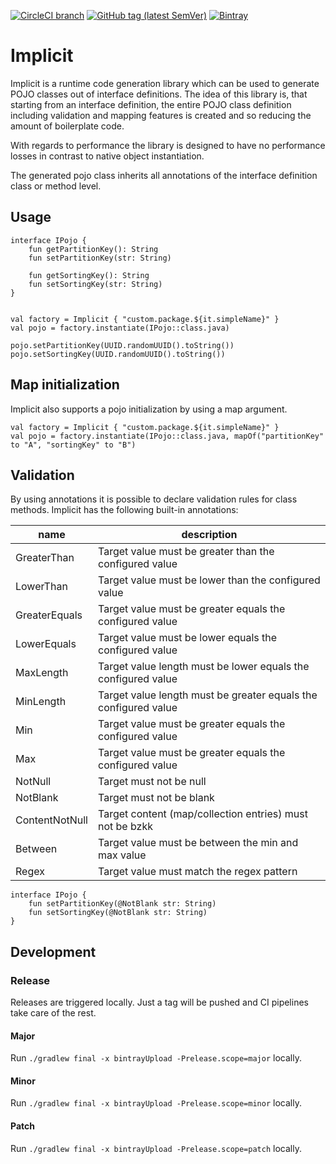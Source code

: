 [![CircleCI branch](https://img.shields.io/circleci/project/github/leftshiftone/implicit/master.svg?style=flat-square)](https://circleci.com/gh/leftshiftone/implicit)
[![GitHub tag (latest SemVer)](https://img.shields.io/github/tag/leftshiftone/implicit.svg?style=flat-square)](https://github.com/leftshiftone/implicit/tags)
[![Bintray](https://img.shields.io/badge/dynamic/json.svg?label=bintray&query=name&style=flat-square&url=https%3A%2F%2Fapi.bintray.com%2Fpackages%2Fleftshiftone%2Fimplicit%2Fone.leftshift.implicit.implicit%2Fversions%2F_latest)](https://bintray.com/leftshiftone/implicit/one.leftshift.implicit.implicit/_latestVersion)


# Implicit

Implicit is a runtime code generation library which can be used to generate POJO classes out of interface definitions.
The idea of this library is, that starting from an interface definition, the entire POJO class definition including
validation and mapping features is created and so reducing the amount of boilerplate code.

With regards to performance the library is designed to have no performance losses in contrast to native object
instantiation.

The generated pojo class inherits all annotations of the interface definition class or method level.

## Usage
````
interface IPojo {
    fun getPartitionKey(): String
    fun setPartitionKey(str: String)

    fun getSortingKey(): String
    fun setSortingKey(str: String)
}


val factory = Implicit { "custom.package.${it.simpleName}" }
val pojo = factory.instantiate(IPojo::class.java)

pojo.setPartitionKey(UUID.randomUUID().toString())
pojo.setSortingKey(UUID.randomUUID().toString())
````

## Map initialization
Implicit also supports a pojo initialization by using a map argument.

````
val factory = Implicit { "custom.package.${it.simpleName}" }
val pojo = factory.instantiate(IPojo::class.java, mapOf("partitionKey" to "A", "sortingKey" to "B")
````

## Validation
By using annotations it is possible to declare validation rules for class methods.
Implicit has the following built-in annotations:

| name           | description                                                     |
|----------------|-----------------------------------------------------------------|        
| GreaterThan    | Target value must be greater than the configured value          |
| LowerThan      | Target value must be lower than the configured value            |
| GreaterEquals  | Target value must be greater equals the configured value        |
| LowerEquals    | Target value must be lower equals the configured value          |
| MaxLength      | Target value length must be lower equals the configured value   |
| MinLength      | Target value length must be greater equals the configured value |
| Min            | Target value must be greater equals the configured value        |
| Max            | Target value must be greater equals the configured value        |
| NotNull        | Target must not be null                                         |
| NotBlank       | Target must not be blank                                        |
| ContentNotNull | Target content (map/collection entries) must not be bzkk        |
| Between        | Target value must be between the min and max value              |
| Regex          | Target value must match the regex pattern                       |

````
interface IPojo {
    fun setPartitionKey(@NotBlank str: String)
    fun setSortingKey(@NotBlank str: String)
}
````

## Development

### Release
Releases are triggered locally. Just a tag will be pushed and CI pipelines take care of the rest.

#### Major
Run `./gradlew final -x bintrayUpload -Prelease.scope=major` locally.

#### Minor
Run `./gradlew final -x bintrayUpload -Prelease.scope=minor` locally.

#### Patch
Run `./gradlew final -x bintrayUpload -Prelease.scope=patch` locally.
